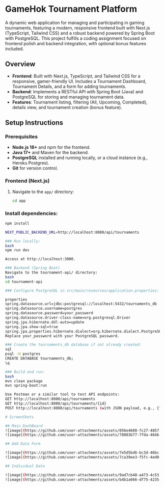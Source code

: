 # GameHok Tournament Platform

A dynamic web application for managing and participating in gaming tournaments, featuring a modern, responsive frontend built with Next.js (TypeScript, Tailwind CSS) and a robust backend powered by Spring Boot with PostgreSQL. This project fulfills a coding assignment focused on frontend polish and backend integration, with optional bonus features included.

## Overview

- **Frontend**: Built with Next.js, TypeScript, and Tailwind CSS for a responsive, gamer-friendly UI. Includes a Tournament Dashboard, Tournament Details, and a form for adding tournaments.
- **Backend**: Implements a RESTful API with Spring Boot (Java) and PostgreSQL for storing and managing tournament data.
- **Features**: Tournament listing, filtering (All, Upcoming, Completed), details view, and tournament creation (bonus feature).

## Setup Instructions

### Prerequisites

- **Node.js 18+** and npm for the frontend.
- **Java 17+** and Maven for the backend.
- **PostgreSQL** installed and running locally, or a cloud instance (e.g., Heroku Postgres).
- **Git** for version control.

### Frontend (Next.js)

1. Navigate to the `app/` directory:
   ```bash
   cd app

### Install dependencies:
```bash
npm install

NEXT_PUBLIC_BACKEND_URL=http://localhost:8080/api/tournaments

### Run locally:
bash
npm run dev

Access at http://localhost:3000.

### Backend (Spring Boot)
Navigate to the tournament-api/ directory:
bash
cd tournament-api

### Configure PostgreSQL in src/main/resources/application.properties:

properties
spring.datasource.url=jdbc:postgresql://localhost:5432/tournaments_db
spring.datasource.username=postgres
spring.datasource.password=your_password
spring.datasource.driver-class-name=org.postgresql.Driver
spring.jpa.hibernate.ddl-auto=update
spring.jpa.show-sql=true
spring.jpa.properties.hibernate.dialect=org.hibernate.dialect.PostgreSQLDialect
Replace your_password with your PostgreSQL password.

### Create the tournaments_db database if not already created:
sql
psql -U postgres
CREATE DATABASE tournaments_db;
\q

### Build and run:
bash
mvn clean package
mvn spring-boot:run

Use Postman or a similar tool to test API endpoints:  
GET http://localhost:8080/api/tournaments  
GET http://localhost:8080/api/tournaments/{id}  
POST http://localhost:8080/api/tournaments (with JSON payload, e.g., {"title": "Test Tournament", "gameName": "Valorant", ...}). 🛠️

# ScreenShots

## Main DashBoard
![image](https://github.com/user-attachments/assets/056e4608-fc27-4857-ae3f-625017daaae5)
![image](https://github.com/user-attachments/assets/78003b77-7fda-464b-9979-f94ef5fe6749)

## Add Data Form

![image](https://github.com/user-attachments/assets/7e5d5bd6-bc3d-46bc-b13b-bb17c268c89d)
![image](https://github.com/user-attachments/assets/7ca39ee3-f5fc-4ed0-8247-9d755826e5a4)

## Individual Data

![image](https://github.com/user-attachments/assets/9ad7cb48-a473-4c53-b37d-332f8331f81f)
![image](https://github.com/user-attachments/assets/b4b1a666-df75-4235-8bbb-30ec8fc50ee6)




